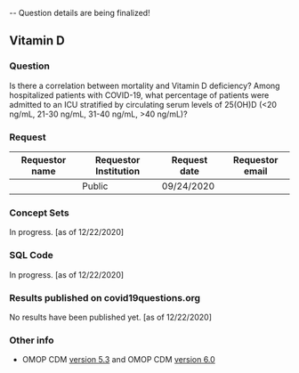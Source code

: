  -- Question details are being finalized!

## Vitamin D

### Question
Is there a correlation between mortality and Vitamin D deficiency? 
Among hospitalized patients with COVID-19, what percentage of patients were admitted to an ICU 
stratified by circulating serum levels of 25(OH)D (<20 ng/mL, 21-30 ng/mL, 31-40 ng/mL, >40 ng/mL)?


### Request
| Requestor name | Requestor Institution| Request date | Requestor email        |
|----------------|----------------------|--------------|------------------------|
|    |   Public       | 09/24/2020    |  |

### Concept Sets
In progress. [as of 12/22/2020]

### SQL Code
In progress. [as of 12/22/2020]

### Results published on covid19questions.org
No results have been published yet. [as of 12/22/2020]

### Other info
  * OMOP CDM [version 5.3](https://github.com/OHDSI/CommonDataModel/releases/tag/v5.3.0) and OMOP CDM [version 6.0](https://github.com/OHDSI/CommonDataModel/wiki)

